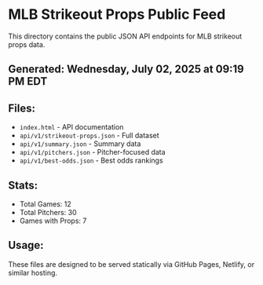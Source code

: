 # MLB Strikeout Props Public Feed

This directory contains the public JSON API endpoints for MLB strikeout props data.

## Generated: Wednesday, July 02, 2025 at 09:19 PM EDT

## Files:
- `index.html` - API documentation
- `api/v1/strikeout-props.json` - Full dataset
- `api/v1/summary.json` - Summary data
- `api/v1/pitchers.json` - Pitcher-focused data  
- `api/v1/best-odds.json` - Best odds rankings

## Stats:
- Total Games: 12
- Total Pitchers: 30
- Games with Props: 7

## Usage:
These files are designed to be served statically via GitHub Pages, Netlify, or similar hosting.
